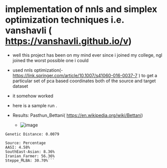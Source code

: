 # implementation of nnls and simplex optimization techniques i.e. vanshavli ( https://vanshavli.github.io/v)
- well this project has been on my mind ever since i joined my college, ngl joined the worst possible one i could
- used nnls optimization(- https://link.springer.com/article/10.1007/s41060-016-0037-7
) to get a particular set of pca based coordinates both of the source and target dataset

- it somehow worked

- here is a sample run .
- Results: Pasthun_Bettani( https://en.wikipedia.org/wiki/Bettani)
  - ![image](https://github.com/user-attachments/assets/0df75960-1434-40b5-bb78-67eddf08821e)

```
Genetic Distance: 0.0079

Source: Percentage
AASI: 4.58%
SouthEast-Asian: 8.36%
Iranian_Farmer: 56.36%
Steppe_MLBA: 30.70%```
